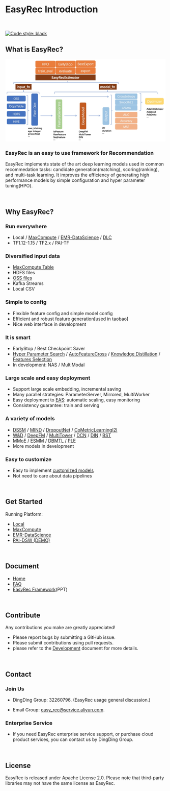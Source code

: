 # EasyRec Introduction

&#160;

[![Code style: black](https://img.shields.io/badge/code%20style-black-000000.svg)](https://github.com/psf/black)

## What is EasyRec?

![intro.png](docs/images/intro.png)

### EasyRec is an easy to use framework for Recommendation

EasyRec implements state of the art deep learning models used in common recommedation tasks: candidate generation(matching), scoring(ranking), and multi-task learning. It improves the efficiency of generating high performance models by simple configuration and hyper parameter tuning(HPO).

&#160;

## Why EasyRec?

### Run everywhere

- Local / [MaxCompute](https://help.aliyun.com/product/27797.html) / [EMR-DataScience](https://help.aliyun.com/document_detail/170836.html) / [DLC](https://www.alibabacloud.com/help/zh/doc-detail/165137.htm?spm=a2c63.p38356.b99.79.4c0734a4bVav8D)
- TF1.12-1.15 / TF2.x / PAI-TF

### Diversified input data

- [MaxCompute Table](https://help.aliyun.com/document_detail/27819.html?spm=a2c4g.11186623.6.554.91d517bazK7nTF)
- HDFS files
- [OSS files](https://help.aliyun.com/product/31815.html?spm=5176.7933691.1309819.8.5bb52a66ZQOobj)
- Kafka Streams
- Local CSV

### Simple to config

- Flexible feature config and simple model config
- Efficient and robust feature generation\[used in taobao\]
- Nice web interface in development

### It is smart

- EarlyStop / Best Checkpoint Saver
- [Hyper Parameter Search](docs/source/automl/hpo_pai.md) / [AutoFeatureCross](docs/source/automl/auto_cross_emr.md) / [Knowledge Distillation](docs/source/kd.md) / [Features Selection](docs/source/feature/feature.rst#id4)
- In development: NAS / MultiModal

### Large scale and easy deployment

- Support large scale embedding, incremental saving
- Many parallel strategies: ParameterServer, Mirrored, MultiWorker
- Easy deployment to [EAS](https://help.aliyun.com/document_detail/113696.html?spm=a2c4g.11174283.6.745.344d1987M3j15E): automatic scaling, easy monitoring
- Consistency guarantee: train and serving

### A variety of models

- [DSSM](docs/source/models/dssm.md) / [MIND](docs/source/models/mind.md) / [DropoutNet](docs/source/models/dropoutnet.md) / [CoMetricLearningI2I](docs/source/models/co_metric_learning_i2i.md)
- [W&D](docs/source/models/wide_and_deep.md) / [DeepFM](docs/source/models/deepfm.md) / [MultiTower](docs/source/models/multi_tower.md) / [DCN](docs/source/models/dcn.md) / [DIN](docs/source/models/din.md) / [BST](docs/source/models/bst.md)
- [MMoE](docs/source/models/mmoe.md) / [ESMM](docs/source/models/esmm.md) / [DBMTL](docs/source/models/dbmtl.md) / [PLE](docs/source/models/ple.md)
- More models in development

### Easy to customize

- Easy to implement [customized models](docs/source/models/user_define.md)
- Not need to care about data pipelines

&#160;

## Get Started

Running Platform:

- [Local](docs/source/quick_start/local_tutorial.md)
- [MaxCompute](docs/source/quick_start/mc_tutorial.md)
- [EMR-DataScience](docs/source/quick_start/emr_tutorial.md)
- [PAI-DSW (DEMO)](https://dsw-dev.data.aliyun.com/#/?fileUrl=http://easyrec.oss-cn-beijing.aliyuncs.com/dsw/easy_rec_demo.ipynb&fileName=EasyRec_DeepFM.ipynb)

&#160;

## Document

- [Home](https://easyrec.readthedocs.io/en/latest/)
- [FAQ](https://easyrec.readthedocs.io/en/latest/faq.html)
- [EasyRec Framework](https://easyrec.oss-cn-beijing.aliyuncs.com/docs/EasyRec.pptx)(PPT)

&#160;

## Contribute

Any contributions you make are greatly appreciated!

- Please report bugs by submitting a GitHub issue.
- Please submit contributions using pull requests.
- please refer to the [Development](docs/source/develop.md) document for more details.

&#160;

## Contact

### Join Us

- DingDing Group: 32260796. (EasyRec usage general discussion.)

- Email Group: easy_rec@service.aliyun.com.

### Enterprise Service

- If you need EasyRec enterprise service support, or purchase cloud product services, you can contact us by DingDing Group.

&#160;

## License

EasyRec is released under Apache License 2.0. Please note that third-party libraries may not have the same license as EasyRec.
